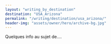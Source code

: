 ```yaml
---
layout: "writing_by_destination"
destination: "USA_Arizona"
permalink: "/writing/destination/usa_arizona/"
header-img: "assets/owner/hero/archive-bg.jpg"
---
```


Quelques info au sujet de....
